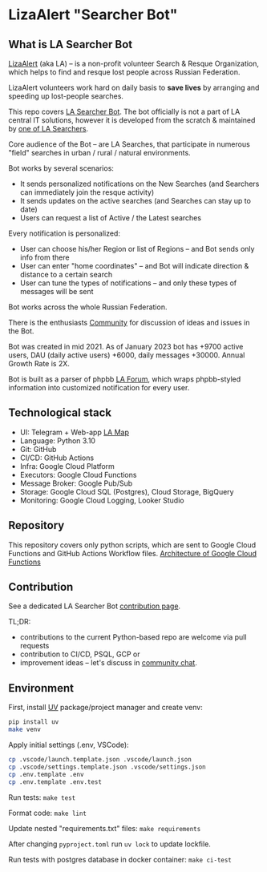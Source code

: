 # LizaAlert "Searcher Bot"

## What is LA Searcher Bot
[LizaAlert](https://lizaalert.org/) (aka LA) – is a non-profit volunteer 
Search & Resque Organization, which helps to find and 
resque lost people across Russian Federation.

LizaAlert volunteers work hard on daily basis to **save lives** by arranging and 
speeding up lost-people searches.

This repo covers [LA Searcher Bot](https://t.me/LizaAlert_Searcher_Bot). The bot officially is 
not a part of LA central IT solutions, however it is developed from the scratch 
& maintained by [one of LA Searchers](https://t.me/MikeMikeT).

Core audience of the Bot – are LA Searches, that participate in
numerous "field" searches in urban / rural / natural environments.

Bot works by several scenarios:
* It sends personalized notifications on the New Searches 
(and Searchers can immediately join the resque activity)
* It sends updates on the active searches (and Searches can stay up to date)
* Users can request a list of Active / the Latest searches

Every notification is personalized:
* User can choose his/her Region or list of Regions – and Bot sends 
only info from there
* User can enter "home coordinates" – and Bot will 
indicate direction & distance to a certain search
* User can tune the types of notifications – and only these types 
of messages will be sent

Bot works across the whole Russian Federation.

There is the enthusiasts [Community](https://t.me/+56GrL4LQ-og2NGEy) 
for discussion of ideas and issues in the Bot.

Bot was created in mid 2021.
As of January 2023 bot has +9700 active users, DAU (daily active users) +6000,
daily messages +30000. Annual Growth Rate is 2X.

Bot is built as a parser of phpbb [LA Forum](https://lizaalert.org/forum/), 
which wraps phpbb-styled information into customized 
notification for every user.

## Technological stack

* UI: Telegram + Web-app [LA Map](https://github.com/cherrytea-dev/la_map)
* Language: Python 3.10 
* Git: GitHub
* CI/CD: GitHub Actions
* Infra: Google Cloud Platform
* Executors: Google Cloud Functions
* Message Broker: Google Pub/Sub
* Storage: Google Cloud SQL (Postgres), Cloud Storage, BigQuery
* Monitoring: Google Cloud Logging, Looker Studio

## Repository 

This repository covers only python scripts, which are sent to Google 
Cloud Functions and GitHub Actions Workflow files.
[Architecture of Google Cloud Functions](https://htmlpreview.github.io/?https://github.com/cherrytea-dev/la_searcher_bot/blob/main/doc/cloud_functions_architecture.html)

## Contribution

See a dedicated LA Searcher Bot 
[contribution page](https://github.com/cherrytea-dev/la_searcher_bot/blob/main/CONTRIBUTING.md).

TL;DR: 
* contributions to the current Python-based repo are welcome via pull requests
* contribution to CI/CD, PSQL, GCP or
* improvement ideas – let's discuss in [community chat](https://t.me/+56GrL4LQ-og2NGEy).

## Environment 

First, install [UV](https://docs.astral.sh/uv) package/project manager and create venv:

``` bash
pip install uv
make venv
```

Apply initial settings (.env, VSCode):
``` bash
cp .vscode/launch.template.json .vscode/launch.json
cp .vscode/settings.template.json .vscode/settings.json
cp .env.template .env
cp .env.template .env.test
```

Run tests: `make test`

Format code: `make lint`

Update nested "requirements.txt" files: `make requirements`

After changing `pyproject.toml` run `uv lock` to update lockfile.

Run tests with postgres database in docker container: `make ci-test`
